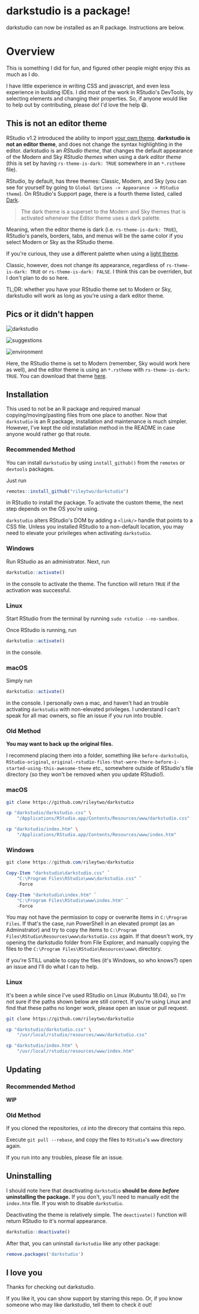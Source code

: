 # darkstudio is a package!
darkstudio can now be installed as an R package. Instructions are below.

# Overview

This is something I did for fun, and figured other people might enjoy this as much as I do.

I have little experience in writing CSS and javascript, and even less experience in building IDEs. I did most of the work in RStudio's DevTools, by selecting elements and changing their properties. So, if anyone would like to help out by contributing, please do! I'd love the help :smile:.

## This is not an editor theme

RStudio v1.2 introduced the ability to import [your own theme](https://rstudio.github.io/rstudio-extensions/rstudio-theme-creation.html). **darkstudio is not an editor theme**, and does not change the syntax highlighting in the editor. darkstudio is an *RStudio theme*, that changes the default appearance of the Modern and Sky *RStudio themes* when using a dark *editor theme* (this is set by having `rs-theme-is-dark: TRUE` somewhere in an `*.rstheme` file).

RStudio, by default, has three themes: Classic, Modern, and Sky (you can see for yourself by going to `Global Options -> Appearance -> RStudio theme`).
On RStudio's Support page, there is a fourth theme listed, called [Dark](https://support.rstudio.com/hc/en-us/articles/115011846747-Using-RStudio-Themes#dark-theme).

> The dark theme is a superset to the Modern and Sky themes that is activated whenever the Editor theme uses a dark palette.

Meaning, when the editor theme is dark (i.e. `rs-theme-is-dark: TRUE`), RStudio's panels, borders, tabs, and menus will be the same color if you select Modern or Sky as the RStudio theme.

If you're curious, they use a different palette when using a [light theme](https://support.rstudio.com/hc/en-us/articles/115011846747-Using-RStudio-Themes#modern-theme).

Classic, however, does not change its appearance, regardless of `rs-theme-is-dark: TRUE` or `rs-theme-is-dark: FALSE`.
I think this can be overriden, but I don't plan to do so here.

TL;DR: whether you have your RStudio theme set to Modern or Sky, darkstudio will work as long as you're using a dark editor theme.

## Pics or it didn't happen

![darkstudio](man/figures/darkstudio.png)

![suggestions](man/figures/suggestions.png)

![environment](man/figures/environment.png)

Here, the RStudio theme is set to Modern (remember, Sky would work here as well), and the editor theme is using an `*.rstheme` with `rs-theme-is-dark: TRUE`. You can download that theme [here](https://github.com/rileytwo/kiss.git).

## Installation

This used to not be an R package and required manual copying/moving/pasting files from one place to another. Now that `darkstudio` is an R package, installation and maintenance is much simpler. However, I've kept the old installation method in the README in case anyone would rather go that route.

### Recommended Method

You can install `darkstudio` by using `install_github()` from the `remotes` or `devtools` packages.

Just run

```r
remotes::install_github("rileytwo/darkstudio")
```
in RStudio to install the package. To activate the custom theme, the next step depends on the OS you're using.

`darkstudio` alters RStudio's DOM by adding a `<link/>` handle that points to a CSS file. Unless you installed RStudio to a non-default location, you may need to elevate your privileges when activating `darkstudio`.

### Windows
Run RStudio as an administrator. Next, run

```r
darkstudio::activate()
```

in the console to activate the theme. The function will return `TRUE` if the activation was successful.

### Linux
Start RStudio from the terminal by running `sudo rstudio --no-sandbox`. 

Once RStudio is running, run

```r
darkstudio::activate()
```

in the console.

### macOS

Simply run

```r
darkstudio::activate()
```

in the console. I personally own a mac, and haven't had an trouble activating `darkstudio` with non-elevated privileges. I understand I can't speak for all mac owners, so file an issue if you run into trouble.


### Old Method
**You may want to back up the original files.**

I recommend placing them into a folder, something like `before-darkstudio`,
`RStudio-original`, `original-rstudio-files-that-were-there-before-i-started-using-this-awesome-theme` etc., somewhere outside of RStudio's file directory (so they won't be removed when you update RStudio!).

### macOS

```bash
git clone https://github.com/rileytwo/darkstudio

cp "darkstudio/darkstudio.css" \
    "/Applications/RStudio.app/Contents/Resources/www/darkstudio.css"

cp "darkstudio/index.htm" \
    "/Applications/RStudio.app/Contents/Resources/www/index.htm"
```

### Windows

```powershell
git clone https://github.com/rileytwo/darkstudio

Copy-Item "darkstudio\darkstudio.css" `
    "C:\Program Files\RStudio\www\darkstudio.css" `
    -Force

Copy-Item "darkstudio\index.htm" `
    "C:\Program Files\RStudio\www\index.htm" `
    -Force
```

You may not have the permission to copy or overwrite items in `C:\Program Files`.
If that's the case, run PowerShell in an elevated prompt (as an Adminstrator)
and try to copy the items to `C:\Program Files\RStudio\Resources\www\darkstudio.css`
again. If that doesn't work, try opening the darkstudio folder from File Explorer, and manually copying the files to the `C:\Program Files\RStudio\Resources\www\` directory.

If you're STILL unable to copy the files (it's Windows, so who knows?) open an issue and I'll do what I can to help.

### Linux

It's been a while since I've used RStudio on Linux (Kubuntu 18.04), so I'm not sure if the paths shown below are still correct.
If you're using Linux and find that these paths no longer work, please open an issue or pull request.

```bash
git clone https://github.com/rileytwo/darkstudio

cp "darkstudio/darkstudio.css" \
    "/usr/local/rstudio/resources/www/darkstudio.css"

cp "darkstudio/index.htm" \
    "/usr/local/rstudio/resources/www/index.htm"
```

## Updating

### Recommended Method

**WIP**

### Old Method

If you cloned the repositories, `cd` into the direcory that contains this repo.

Execute `git pull --rebase`, and copy the files to `RStudio`'s `www` directory again.

If you run into any troubles, please file an issue.

## Uninstalling

I should note here that deactivating `darkstudio` **should be done _before_ uninstalling the package.** If you don't, you'll need to manually edit the `index.htm` file. If you wish to disable `darkstudio`.

Deactivating the theme is relatively simple. The `deactivate()` function will return RStudio to it's normal appearance.

```r
darkstudio::deactivate()
```

After that, you can uninstall `darkstudio` like any other package:

```r
remove.packages('darkstudio')
```

## I love you

Thanks for checking out darkstudio.

If you like it, you can show support by starring this repo.
Or, if you know someone who may like darkstudio, tell them to check it out!
